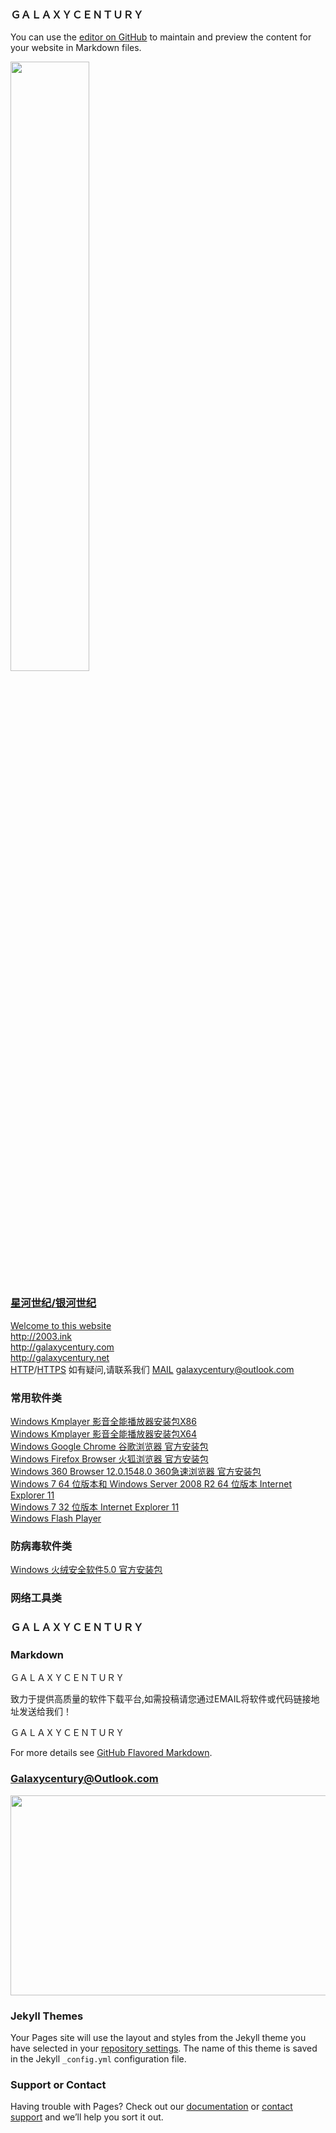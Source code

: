 ### ＧＡＬＡＸＹＣＥＮＴＵＲＹ

You can use the [editor on GitHub](https://github.com/galaxycentury/galaxycentury.github.io/edit/master/index.md) to maintain and preview the content for your website in Markdown files.

<a href="https://www.baidu.com/"><img src="galaxycentury.github.io/baidu.png" style="float:middle" width="50%" height="50%" border="nor">

### 星河世纪/银河世纪

Welcome to this website<br>
http://2003.ink<br>
http://galaxycentury.com<br>
http://galaxycentury.net<br>
[HTTP](http://galaxycentury.com/)/[HTTPS](https://galaxycentury.com/)
如有疑问,请联系我们 [MAIL](galaxycentury@outlook.com) galaxycentury@outlook.com

### 常用软件类

[Windows Kmplayer 影音全能播放器安装包X86](https://vdo.kmplayer.com/down/kmp32/KMPlayer_4.2.2.53.exe)<br>
[Windows Kmplayer 影音全能播放器安装包X64](https://vdo.kmplayer.com/down/kmp64x/KMP64_2021.06.24.14.exe)<br>
[Windows Google Chrome 谷歌浏览器 官方安装包](https://dl.google.com/tag/s/appguid%3D%7B8A69D345-D564-463C-AFF1-A69D9E530F96%7D%26iid%3D%7B0731F096-B9F4-A9E7-0684-B622DC43006E%7D%26lang%3Dzh-CN%26browser%3D5%26usagestats%3D1%26appname%3DGoogle%2520Chrome%26needsadmin%3Dprefers%26ap%3Dx64-stable-statsdef_1%26installdataindex%3Dempty/update2/installers/ChromeSetup.exe)
<br>
[Windows Firefox Browser 火狐浏览器 官方安装包](https://download-ssl.firefox.com.cn/releases-sha2/stub/official/zh-CN/Firefox-latest.exe)<br>[Windows 360 Browser 12.0.1548.0 360急速浏览器 官方安装包](http://down.360safe.com/cse/360cse_12.0.1548.0.exe)<br>[Windows 7 64 位版本和 Windows Server 2008 R2 64 位版本 Internet Explorer 11](https://download.microsoft.com/download/5/6/F/56FD6253-CB53-4E38-94C6-74367DA2AB34/IE11-Windows6.1-x64-zh-cn.exe)<br>[Windows 7 32 位版本 Internet Explorer 11](https://download.microsoft.com/download/F/2/8/F2871AC4-E82B-4636-BB37-A5F2B14C8616/IE11-Windows6.1-x86-zh-cn.exe)<br>[Windows Flash Player]( https://www.flash.cn/cdm/latest/flashplayerpp_install_cn.exe)

### 防病毒软件类

[Windows 火绒安全软件5.0 官方安装包](https://www.huorong.cn/downloadfullv5.html?1563359375/)

### 网络工具类

### ＧＡＬＡＸＹＣＥＮＴＵＲＹ

<!---
<IMG src="galaxycentury.github.io/E709F37A-6896-4535-9756-45C5F58767C3.jpeg" height=620 width=416><IMG src="galaxycentury.github.io/47BEEF4B-5DEE-4602-A6C2-315E15B365A2.jpeg" height=620 width=416>
<center></center>
-->

### Markdown

ＧＡＬＡＸＹＣＥＮＴＵＲＹ
 
 致力于提供高质量的软件下载平台,如需投稿请您通过EMAIL将软件或代码链接地址发送给我们！
 
ＧＡＬＡＸＹＣＥＮＴＵＲＹ

For more details see [GitHub Flavored Markdown](https://guides.github.com/features/mastering-markdown/).

### Galaxycentury@Outlook.com

<IMG src="galaxycentury.github.io/20220729001.jpg" height=320 width=824>

### Jekyll Themes

Your Pages site will use the layout and styles from the Jekyll theme you have selected in your [repository settings](https://github.com/galaxycentury/galaxycentury.github.io/settings). The name of this theme is saved in the Jekyll `_config.yml` configuration file.

### Support or Contact

Having trouble with Pages? Check out our [documentation](https://docs.github.com/categories/github-pages-basics/) or [contact support](https://github.com/contact) and we’ll help you sort it out.
